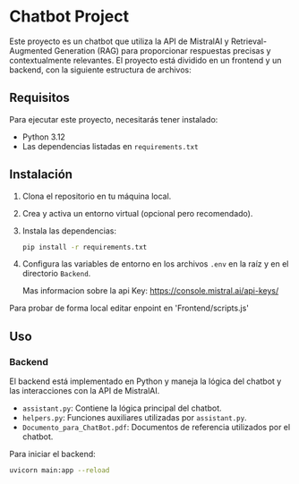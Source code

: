 # Chatbot Project

Este proyecto es un chatbot que utiliza la API de MistralAI y Retrieval-Augmented Generation (RAG) para proporcionar respuestas precisas y contextualmente relevantes. El proyecto está dividido en un frontend y un backend, con la siguiente estructura de archivos:


## Requisitos

Para ejecutar este proyecto, necesitarás tener instalado:

- Python 3.12
- Las dependencias listadas en `requirements.txt`

## Instalación

1. Clona el repositorio en tu máquina local.
2. Crea y activa un entorno virtual (opcional pero recomendado).
3. Instala las dependencias:

    ```bash
    pip install -r requirements.txt
    ```

4. Configura las variables de entorno en los archivos `.env` en la raíz y en el directorio `Backend`.

   Mas informacion sobre la api Key: https://console.mistral.ai/api-keys/

Para probar de forma local editar enpoint en 'Frontend/scripts.js'

## Uso

### Backend

El backend está implementado en Python y maneja la lógica del chatbot y las interacciones con la API de MistralAI.

- `assistant.py`: Contiene la lógica principal del chatbot.
- `helpers.py`: Funciones auxiliares utilizadas por `assistant.py`.
- `Documento_para_ChatBot.pdf`: Documentos de referencia utilizados por el chatbot.

Para iniciar el backend:

```bash
uvicorn main:app --reload


